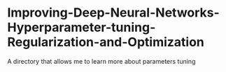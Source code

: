 # Improving-Deep-Neural-Networks-Hyperparameter-tuning-Regularization-and-Optimization
A directory that allows me to learn more about parameters tuning

